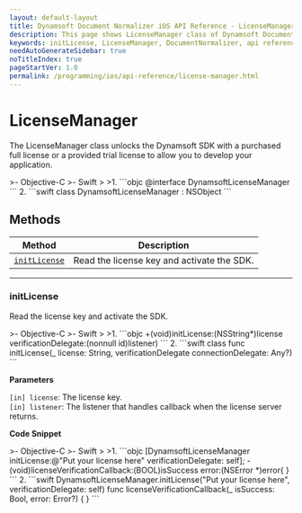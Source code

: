 ```yaml
---
layout: default-layout
title: Dynamsoft Document Normalizer iOS API Reference - LicenseManager class
description: This page shows LicenseManager class of Dynamsoft Document Normalizer for iOS SDK.
keywords: initLicense, LicenseManager, DocumentNormalizer, api reference, ios
needAutoGenerateSidebar: true
noTitleIndex: true
pageStartVer: 1.0
permalink: /programming/ios/api-reference/license-manager.html
---
```


# LicenseManager

The LicenseManager class unlocks the Dynamsoft SDK with a purchased full license or a provided trial license to allow you to develop your application.

<div class="sample-code-prefix"></div>
>- Objective-C
>- Swift
>
>1. 
```objc
@interface DynamsoftLicenseManager
```
2. 
```swift
class DynamsoftLicenseManager : NSObject
```

## Methods

  | Method               | Description |
  |----------------------|-------------|
  | [`initLicense`](#initlicense) | Read the license key and activate the SDK. |

  ---

### initLicense

Read the license key and activate the SDK.

<div class="sample-code-prefix"></div>
>- Objective-C
>- Swift
>
>1. 
```objc
+(void)initLicense:(NSString*)license verificationDelegate:(nonnull id<LicenseVerificationListener>)listener)
```
2. 
```swift
class func initLicense(_ license: String, verificationDelegate connectionDelegate: Any?)
```

**Parameters**

`[in] license`: The license key.  
`[in] listener`: The listener that handles callback when the license server returns.

**Code Snippet**

<div class="sample-code-prefix"></div>
>- Objective-C
>- Swift
>
>1. 
```objc
[DynamsoftLicenseManager initLicense:@"Put your license here" verificationDelegate: self];
- (void)licenseVerificationCallback:(BOOL)isSuccess error:(NSError *)error{
}
```
2. 
```swift
DynamsoftLicenseManager.initLicense("Put your license here", verificationDelegate: self)
func licenseVerificationCallback(_ isSuccess: Bool, error: Error?) {
}
```
